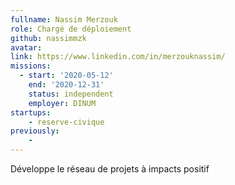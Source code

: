 ```yaml
---
fullname: Nassim Merzouk
role: Chargé de déploiement
github: nassimmzk
avatar:
link: https://www.linkedin.com/in/merzouknassim/
missions:
  - start: '2020-05-12'
    end: '2020-12-31'
    status: independent
    employer: DINUM
startups:
    - reserve-civique
previously:
    - 
---
```


Développe le réseau de projets à impacts positif
